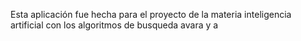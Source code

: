 Esta aplicación fue hecha para el proyecto de la materia inteligencia artificial con los algoritmos de busqueda avara y a